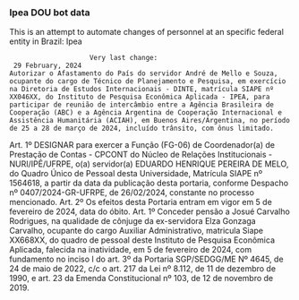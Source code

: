 ### Ipea DOU bot data
 This is an attempt to automate changes of personnel at an specific federal entity in Brazil: Ipea
 
                        Very last change: 
 	 29 February, 2024
	Autorizar o Afastamento do País do servidor André de Mello e Souza, ocupante do cargo de Técnico de Planejamento e Pesquisa, em exercício na Diretoria de Estudos Internacionais - DINTE, matrícula SIAPE nº XX046XX, do Instituto de Pesquisa Econômica Aplicada - IPEA, para participar de reunião de intercâmbio entre a Agência Brasileira de Cooperação (ABC) e a Agência Argentina de Cooperação Internacional e Assistência Humanitária (ACIAH), em Buenos Aires/Argentina, no período de 25 a 28 de março de 2024, incluído trânsito, com ônus limitado.
Art. 1º DESIGNAR para exercer a Função (FG-06) de Coordenador(a) de Prestação de Contas - CPCONT do Núcleo de Relações Institucionais - NURI/IPÊ/UFRPE, o(a) servidor(a) EDUARDO HENRIQUE PEREIRA DE MELO, do Quadro Único de Pessoal desta Universidade, Matrícula SIAPE nº 1564618, a partir da data da publicação desta portaria, conforme Despacho nº 0407/2024-GR-UFRPE, de 26/02/2024, constante no processo mencionado.
Art. 2º Os efeitos desta Portaria entram em vigor em 5 de fevereiro de 2024, data do óbito.
Art. 1º Conceder pensão a Josué Carvalho Rodrigues, na qualidade de cônjuge da ex-servidora Elza Gonzaga Carvalho, ocupante do cargo Auxiliar Administrativo, matricula Siape XX668XX, do quadro de pessoal deste Instituto de Pesquisa Econômica Aplicada, falecida na inatividade, em 5 de fevereiro de 2024, com fundamento no inciso I do art. 3º da Portaria SGP/SEDGG/ME Nº 4645, de 24 de maio de 2022, c/c o art. 217 da Lei nº 8.112, de 11 de dezembro de 1990, e art. 23 da Emenda Constitucional nº 103, de 12 de novembro de 2019.
